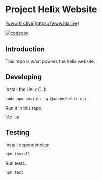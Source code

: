 # Project Helix Website
[www.hlx.live](https://www.hlx.live)

[![codecov](https://codecov.io/gh/adobe/helix-website/branch/main/graph/badge.svg?token=If90y6KMqx)](https://codecov.io/gh/adobe/helix-website)
## Introduction
This repo is what powers the helix website.

## Developing
Install the Helix CLI:

    sudo npm install -g @adobe/helix-cli
    
Run it in this repo:

    hlx up
    
## Testing
Install dependencies:

    npm install

Run tests:

    npm test

